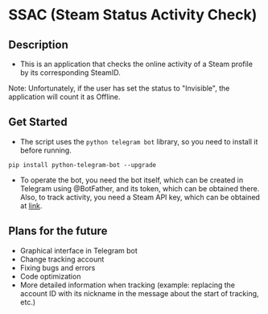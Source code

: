 # SSAC (Steam Status Activity Check)

## Description

- This is an application that checks the online activity of a Steam profile by its corresponding SteamID.

Note: Unfortunately, if the user has set the status to "Invisible", the application will count it as Offline.


## Get Started

- The script uses the `python telegram bot` library, so you need to install it before running.

```pip install python-telegram-bot --upgrade```

- To operate the bot, you need the bot itself, which can be created in Telegram using @BotFather, and its token, which can be obtained there. Also, to track activity, you need a Steam API key, which can be obtained at [link](https://steamcommunity.com/dev/apikey).

## Plans for the future

- Graphical interface in Telegram bot
- Change tracking account
- Fixing bugs and errors
- Code optimization
- More detailed information when tracking (example: replacing the account ID with its nickname in the message about the start of tracking, etc.)